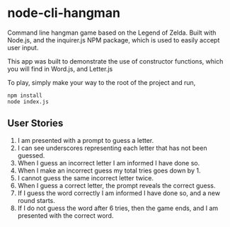 # node-cli-hangman

Command line hangman game based on the Legend of Zelda. Built with Node.js, and the inquirer.js NPM package, which is used to easily accept user input.

This app was built to demonstrate the use of constructor functions, which you will find in Word.js, and Letter.js

To play, simply make your way to the root of the project and run,

```
npm install
node index.js
```

## User Stories

1. I am presented with a prompt to guess a letter.
2. I can see underscores representing each letter that has not been guessed.
3. When I guess an incorrect letter I am informed I have done so.
4. When I make an incorrect guess my total tries goes down by 1.
5. I cannot guess the same incorrect letter twice.
6. When I guess a correct letter, the prompt reveals the correct guess.
7. If I guess the word correctly I am informed I have done so, and a new round starts.
8. If I do not guess the word after 6 tries, then the game ends, and I am presented with the correct word.
